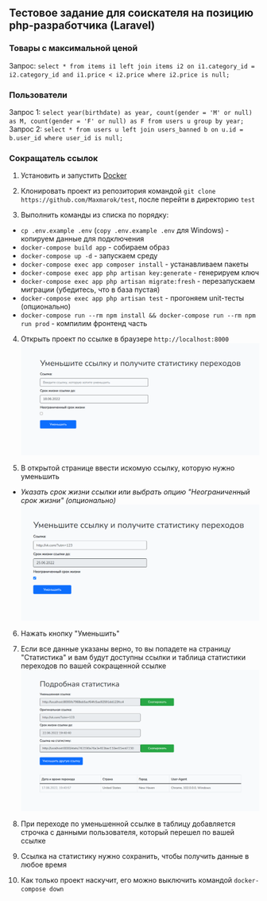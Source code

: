 
## Тестовое задание для соискателя на позицию php-разработчика (Laravel)

### Товары с максимальной ценой  

Запрос: `select * from items i1 left join items i2 on i1.category_id = i2.category_id and i1.price < i2.price where i2.price is null;`

### Пользователи  

Запрос 1: `select year(birthdate) as year, count(gender = 'M' or null) as M, count(gender = 'F' or null) as F from users u group by year;`
Запрос 2: `select * from users u left join users_banned b on u.id = b.user_id where user_id is null;`

### Сокращатель ссылок

1. Установить и запустить [Docker](https://hub.docker.com/signup?redirectTo=/subscription%3Fplan%3Dfree)

2. Клонировать проект из репозитория командой `git clone https://github.com/Maxmarok/test`, после перейти в директорию `test`

3. Выполнить команды из списка по порядку:
  - `cp .env.example .env` (`copy .env.example .env` для Windows) - копируем данные для подключения
  - `docker-compose build app` - собираем образ
  - `docker-compose up -d` - запускаем среду
  - `docker-compose exec app composer install` - устанавливаем пакеты
  - `docker-compose exec app php artisan key:generate` - генерируем ключ
  - `docker-compose exec app php artisan migrate:fresh` - перезапускаем миграции (убедитесь, что в база пустая)
  - `docker-compose exec app php artisan test` - прогоняем unit-тесты (опционально)
  - `docker-compose run --rm npm install && docker-compose run --rm npm run prod` - компилим фронтенд часть

4. Открыть проект по ссылке в браузере `http://localhost:8000`
![Main Page 1](public/img/test1.png)

5. В открытой странице ввести искомую ссылку, которую нужно уменьшить
  - *Указать срок жизни ссылки или выбрать опцию "Неограниченный срок жизни" (опционально)*
![Main Page 2](public/img/test2.png)

6. Нажать кнопку "Уменьшить"

7. Если все данные указаны верно, то вы попадете на страницу "Статистика" и вам будут доступны ссылки и таблица статистики переходов по вашей сокращенной ссылке
![Statistics Page](public/img/test3.png)

8. При переходе по уменьшенной ссылке в таблицу добавляется строчка с данными пользователя, который перешел по вашей ссылке

9. Ссылка на статистику нужно сохранить, чтобы получить данные в любое время

10. Как только проект наскучит, его можно выключить командой `docker-compose down`
